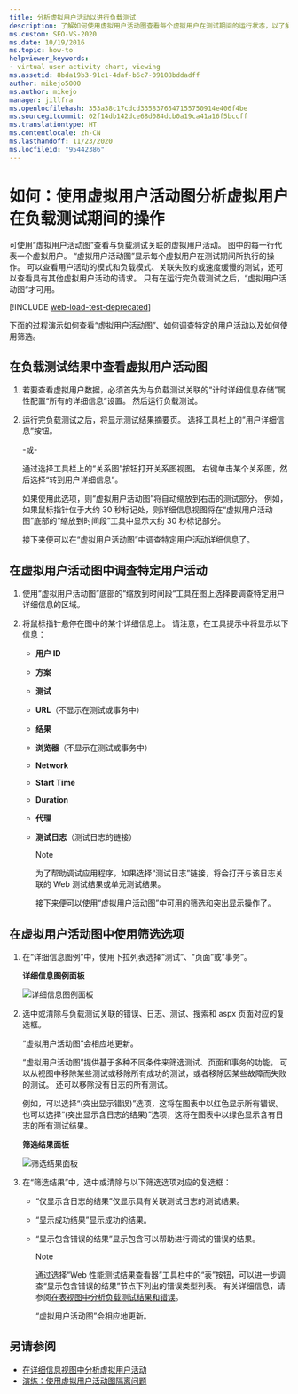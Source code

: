 ```yaml
---
title: 分析虚拟用户活动以进行负载测试
description: 了解如何使用虚拟用户活动图查看每个虚拟用户在测试期间的运行状态，以了解用户活动模式和其他信息。
ms.custom: SEO-VS-2020
ms.date: 10/19/2016
ms.topic: how-to
helpviewer_keywords:
- virtual user activity chart, viewing
ms.assetid: 8bda19b3-91c1-4daf-b6c7-09108bddadff
author: mikejo5000
ms.author: mikejo
manager: jillfra
ms.openlocfilehash: 353a38c17cdcd3358376547155750914e406f4be
ms.sourcegitcommit: 02f14db142dce68d084dcb0a19ca41a16f5bccff
ms.translationtype: HT
ms.contentlocale: zh-CN
ms.lasthandoff: 11/23/2020
ms.locfileid: "95442386"
---
```

# <a name="how-to-analyze-what-virtual-users-are-doing-during-a-load-test-using-the-virtual-user-activity-chart"></a>如何：使用虚拟用户活动图分析虚拟用户在负载测试期间的操作

可使用“虚拟用户活动图”查看与负载测试关联的虚拟用户活动。 图中的每一行代表一个虚拟用户。 “虚拟用户活动图”显示每个虚拟用户在测试期间所执行的操作。 可以查看用户活动的模式和负载模式、关联失败的或速度缓慢的测试，还可以查看具有其他虚拟用户活动的请求。 只有在运行完负载测试之后，“虚拟用户活动图”才可用。

[!INCLUDE [web-load-test-deprecated](includes/web-load-test-deprecated.md)]

下面的过程演示如何查看“虚拟用户活动图”、如何调查特定的用户活动以及如何使用筛选。

## <a name="to-view-the-virtual-user-activity-chart-in-your-load-test-results"></a>在负载测试结果中查看虚拟用户活动图

1. 若要查看虚拟用户数据，必须首先为与负载测试关联的“计时详细信息存储”属性配置“所有的详细信息”设置。 然后运行负载测试。

2. 运行完负载测试之后，将显示测试结果摘要页。 选择工具栏上的“用户详细信息”按钮。

     -或-

     通过选择工具栏上的“关系图”按钮打开关系图视图。 右键单击某个关系图，然后选择“转到用户详细信息”。

     如果使用此选项，则“虚拟用户活动图”将自动缩放到右击的测试部分。 例如，如果鼠标指针位于大约 30 秒标记处，则详细信息视图将在“虚拟用户活动图”底部的“缩放到时间段”工具中显示大约 30 秒标记部分。

     接下来便可以在“虚拟用户活动图”中调查特定用户活动详细信息了。

## <a name="to-investigate-a-specific-users-activity-in-the-virtual-user-activity-chart"></a>在虚拟用户活动图中调查特定用户活动

1. 使用“虚拟用户活动图”底部的“缩放到时间段“工具在图上选择要调查特定用户详细信息的区域。

2. 将鼠标指针悬停在图中的某个详细信息上。 请注意，在工具提示中将显示以下信息：

   - **用户 ID**

   - **方案**

   - **测试**

   - **URL**（不显示在测试或事务中）

   - **结果**

   - **浏览器**（不显示在测试或事务中）

   - **Network**

   - **Start Time**

   - **Duration**

   - **代理**

   - **测试日志**（测试日志的链接）

     > [!NOTE]
     > 为了帮助调试应用程序，如果选择“测试日志”链接，将会打开与该日志关联的 Web 测试结果或单元测试结果。

     接下来便可以使用“虚拟用户活动图”中可用的筛选和突出显示操作了。

## <a name="to-use-filtering-options-in-the-virtual-user-activity-chart"></a>在虚拟用户活动图中使用筛选选项

1. 在“详细信息图例”中，使用下拉列表选择“测试”、“页面”或“事务”。

    **详细信息图例面板**

    ![详细信息图例面板](../test/media/ltest_detailslegend.png)

2. 选中或清除与负载测试关联的错误、日志、测试、搜索和 aspx 页面对应的复选框。

    “虚拟用户活动图”会相应地更新。

    “虚拟用户活动图”提供基于多种不同条件来筛选测试、页面和事务的功能。 可以从视图中移除某些测试或移除所有成功的测试，或者移除因某些故障而失败的测试。 还可以移除没有日志的所有测试。

    例如，可以选择“(突出显示错误)”选项，这将在图表中以红色显示所有错误。 也可以选择“(突出显示含日志的结果)”选项，这将在图表中以绿色显示含有日志的所有测试结果。

    **筛选结果面板**

    ![筛选结果面板](../test/media/ltest_filterresults.png)

3. 在“筛选结果”中，选中或清除与以下筛选选项对应的复选框：

   - “仅显示含日志的结果”仅显示具有关联测试日志的测试结果。

   - “显示成功结果”显示成功的结果。

   - “显示包含错误的结果”显示包含可以帮助进行调试的错误的结果。

     > [!NOTE]
     > 通过选择“Web 性能测试结果查看器”工具栏中的“表”按钮，可以进一步调查“显示包含错误的结果”节点下列出的错误类型列表。 有关详细信息，请参阅[在表视图中分析负载测试结果和错误](../test/analyze-load-test-results-and-errors-in-the-tables-view.md)。

     “虚拟用户活动图”会相应地更新。

## <a name="see-also"></a>另请参阅

- [在详细信息视图中分析虚拟用户活动](../test/analyze-load-test-virtual-user-activity-in-the-details-view.md)
- [演练：使用虚拟用户活动图隔离问题](../test/walkthrough-use-the-virtual-user-activity-chart-to-isolate-issues.md)